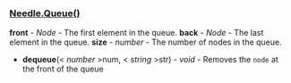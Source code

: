 ### <a href="#queue" name="queue">Needle.Queue()</a>
**front** - *Node* -  The first element in the queue.
**back** - *Node* -  The last element in the queue.
**size** - *number* -  The number of nodes in the queue.

 - **dequeue**(< _number_ >num, < _string_ >str) - *void* - Removes the `node` at the front of the queue


